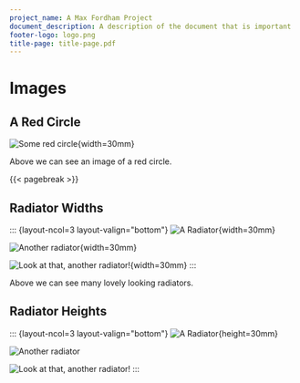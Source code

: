 ```yaml
---
project_name: A Max Fordham Project
document_description: A description of the document that is important
footer-logo: logo.png
title-page: title-page.pdf
---
```


# Images

## A Red Circle

![Some red circle](./media/red-dot.png){width=30mm}

Above we can see an image of a red circle.

{{< pagebreak >}}

## Radiator Widths

::: {layout-ncol=3 layout-valign="bottom"}
![A Radiator](./media/radiator.jpg){width=30mm}

![Another radiator](./media/radiator-2.jpg){width=30mm}

![Look at that, another radiator!](./media/radiator-3.jpg){width=30mm}
:::

Above we can see many lovely looking radiators.

## Radiator Heights

::: {layout-ncol=3 layout-valign="bottom"}
![A Radiator](./media/radiator.jpg){height=30mm}

![Another radiator](./media/radiator-2.jpg)

![Look at that, another radiator!](./media/radiator-3.jpg)
:::
